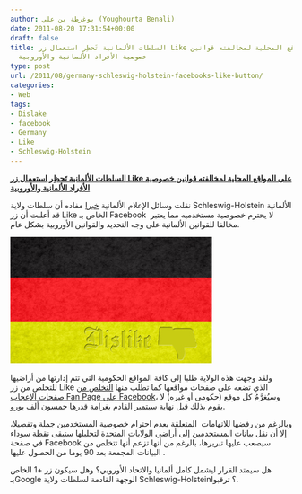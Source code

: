 ```yaml
---
author: يوغرطة بن علي (Youghourta Benali)
date: 2011-08-20 17:31:54+00:00
draft: false
title: السلطات الألمانية تَحظِر استعمال زر Like على المواقع المحلية لمخالفته قوانين
  خصوصية الأفراد الألمانية والأوروبية
type: post
url: /2011/08/germany-schleswig-holstein-facebooks-like-button/
categories:
- Web
tags:
- Dislake
- facebook
- Germany
- Like
- Schleswig-Holstein
---
```


[**السلطات الألمانية تَحظِر استعمال زر Like على المواقع المحلية لمخالفته قوانين خصوصية الأفراد الألمانية والأوروبية**](https://www.it-scoop.com/2011/08/germany-schleswig-holstein-facebooks-like-button/)




نقلت وسائل الإعلام الألمانية [خبرا](http://www.thelocal.de/sci-tech/20110819-37073.html) مفاده أن سلطات ولاية Schleswig-Holstein الألمانية قد أعلنت أن زر Like الخاص بـ Facebook  لا يحترم خصوصية مستخدميه مما يعتبر مخالفا للقوانين الألمانية على وجه التحديد والقوانين الأوروبية بشكل عام.




[![](germany-facebook-dislike.jpg)
](https://www.it-scoop.com/2011/08/germany-schleswig-holstein-facebooks-like-button/)




ولقد وجهت هذه الولاية طلبا إلى كافة المواقع الحكومية التي تتم إدارتها من أراضيها للتخلص من زر Like الذي تضعه على صفحات مواقعها كما تطلب منها [التخلص من صفحات الإعجاب Fan Page على Facebook](http://www.abc12.com/story/15297882/german-privacy-watchdog-dislikes-facebooks-like)، وسيُغرَّمُ كل موقع (حكومي أو غيره) لا يقوم بذلك قبل نهاية سبتمبر القادم بغرامة قدرها خمسون ألف يورو.




وبالرغم من رفضها للاتهامات  المتعلقة بعدم احترام خصوصية المستخدمين جملة وتفصيلا، إلا أن نقل بيانات المستخدمين إلى أراضي الولايات المتحدة لتحليلها ستبقى نقطة سوداء في صفحة Facebook سيصعب عليها تبريرها، بالرغم من أنها تزعم أنها تتخلص من  البيانات المجمعة بعد 90 يوما من الحصول عليها.




هل سيمتد القرار ليشمل كامل ألمانيا والاتحاد الأوروبي؟ وهل سيكون زر +1 الخاص بـGoogle الوجهة القادمة لسلطات ولاية Schleswig-Holstein؟ ترقبوا.



